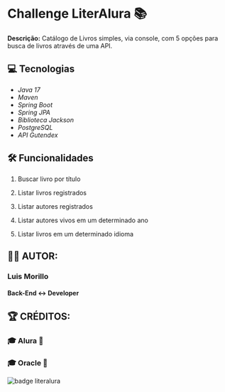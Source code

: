 # Challenge LiterAlura :books:
**Descrição:** Catálogo de Livros simples, via console, com 5 opções para busca de livros através de uma API.

## :computer: Tecnologias
- *Java 17*
- *Maven*
- *Spring Boot*
- *Spring JPA*
- *Biblioteca Jackson*
- *PostgreSQL*
- *API Gutendex*



## :hammer_and_wrench: Funcionalidades

1. Buscar livro por título
 
2. Listar livros registrados

3. Listar autores registrados

4. Listar autores vivos em um determinado ano
 
5. Listar livros em um determinado idioma


## :woman_technologist: AUTOR:
### Luis Morillo
#### Back-End :left_right_arrow: Developer

## :trophy: CRÉDITOS:
### :mortar_board: Alura :100:
### :mortar_board: Oracle :100:



![badge literalura](https://github.com/laam77/literalura-challege/assets/159087448/6932241c-6920-4e3d-bc56-a1be1b153379)

 
